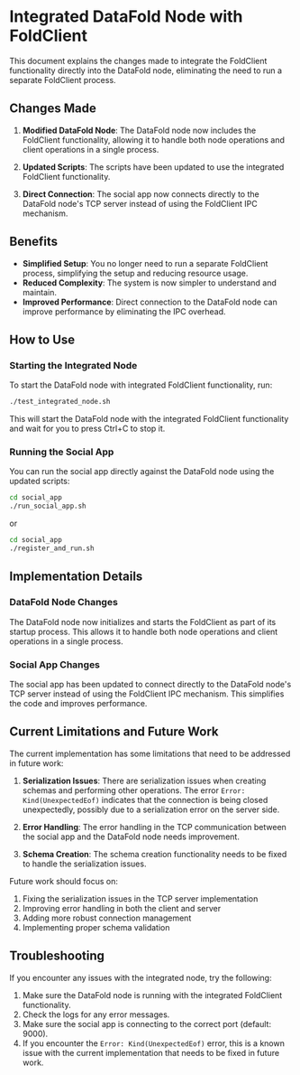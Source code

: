 # Integrated DataFold Node with FoldClient

This document explains the changes made to integrate the FoldClient functionality directly into the DataFold node, eliminating the need to run a separate FoldClient process.

## Changes Made

1. **Modified DataFold Node**: The DataFold node now includes the FoldClient functionality, allowing it to handle both node operations and client operations in a single process.

2. **Updated Scripts**: The scripts have been updated to use the integrated FoldClient functionality.

3. **Direct Connection**: The social app now connects directly to the DataFold node's TCP server instead of using the FoldClient IPC mechanism.

## Benefits

- **Simplified Setup**: You no longer need to run a separate FoldClient process, simplifying the setup and reducing resource usage.
- **Reduced Complexity**: The system is now simpler to understand and maintain.
- **Improved Performance**: Direct connection to the DataFold node can improve performance by eliminating the IPC overhead.

## How to Use

### Starting the Integrated Node

To start the DataFold node with integrated FoldClient functionality, run:

```bash
./test_integrated_node.sh
```

This will start the DataFold node with the integrated FoldClient functionality and wait for you to press Ctrl+C to stop it.

### Running the Social App

You can run the social app directly against the DataFold node using the updated scripts:

```bash
cd social_app
./run_social_app.sh
```

or

```bash
cd social_app
./register_and_run.sh
```

## Implementation Details

### DataFold Node Changes

The DataFold node now initializes and starts the FoldClient as part of its startup process. This allows it to handle both node operations and client operations in a single process.

### Social App Changes

The social app has been updated to connect directly to the DataFold node's TCP server instead of using the FoldClient IPC mechanism. This simplifies the code and improves performance.

## Current Limitations and Future Work

The current implementation has some limitations that need to be addressed in future work:

1. **Serialization Issues**: There are serialization issues when creating schemas and performing other operations. The error `Error: Kind(UnexpectedEof)` indicates that the connection is being closed unexpectedly, possibly due to a serialization error on the server side.

2. **Error Handling**: The error handling in the TCP communication between the social app and the DataFold node needs improvement.

3. **Schema Creation**: The schema creation functionality needs to be fixed to handle the serialization issues.

Future work should focus on:

1. Fixing the serialization issues in the TCP server implementation
2. Improving error handling in both the client and server
3. Adding more robust connection management
4. Implementing proper schema validation

## Troubleshooting

If you encounter any issues with the integrated node, try the following:

1. Make sure the DataFold node is running with the integrated FoldClient functionality.
2. Check the logs for any error messages.
3. Make sure the social app is connecting to the correct port (default: 9000).
4. If you encounter the `Error: Kind(UnexpectedEof)` error, this is a known issue with the current implementation that needs to be fixed in future work.
